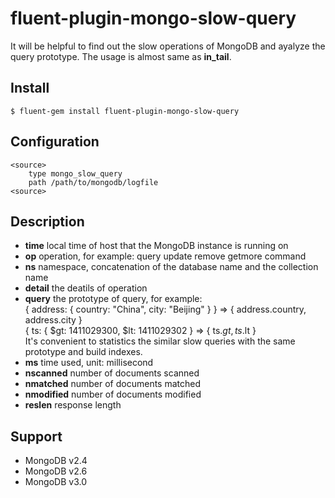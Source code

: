# fluent-plugin-mongo-slow-query

It will be helpful to find out the slow operations of MongoDB and ayalyze the query prototype.
The usage is almost same as **in_tail**.

## Install

```$ fluent-gem install fluent-plugin-mongo-slow-query```

## Configuration

```
<source>
    type mongo_slow_query
    path /path/to/mongodb/logfile
<source>
```

## Description

- **time** local time of host that the MongoDB instance is running on
- **op** operation, for example: query update remove getmore command
- **ns** namespace, concatenation of the database name and the collection name
- **detail** the deatils of operation
- **query** the prototype of query, for example:  
    { address: { country: "China", city: "Beijing" } } => { address.country, address.city }  
    { ts: { $gt: 1411029300, $lt: 1411029302 } => { ts.$gt, ts.$lt }  
    It's convenient to statistics the similar slow queries with the same prototype and build indexes.
- **ms** time used, unit: millisecond
- **nscanned** number of documents scanned
- **nmatched** number of documents matched
- **nmodified** number of documents modified
- **reslen** response length

## Support

- MongoDB v2.4
- MongoDB v2.6
- MongoDB v3.0
